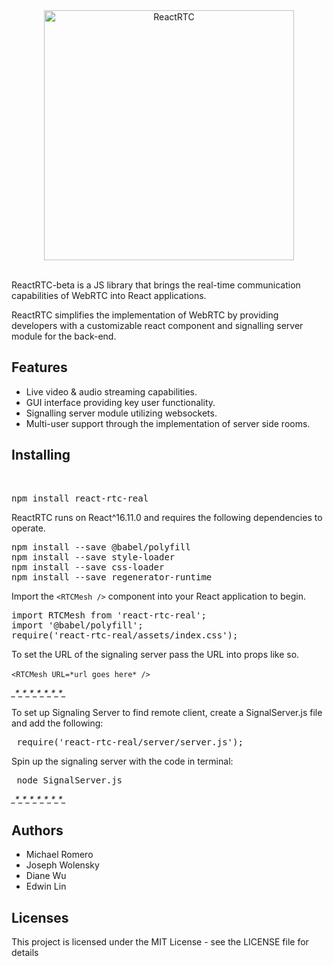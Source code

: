 <div align="center">
  <img src="https://github.com/oslabs-beta/ReactRTC/blob/master/ReactRTC2.png" alt="ReactRTC" width="400"></a>
  <br>
  <br>
</div>


ReactRTC-beta is a JS library that brings the real-time communication capabilities of WebRTC into React applications. 

ReactRTC simplifies the implementation of WebRTC by providing developers with a customizable react component and signalling server module for the back-end.

<h2>Features</h2>

- Live video & audio streaming capabilities. 
- GUI interface providing key user functionality.
- Signalling server module utilizing websockets.
- Multi-user support through the implementation of server side rooms.

<h2>Installing</h2>
<br>
<pre>npm install react-rtc-real</pre>

ReactRTC runs on React^16.11.0 and requires the following dependencies to operate. 

<pre>npm install --save @babel/polyfill
npm install --save style-loader
npm install --save css-loader
npm install --save regenerator-runtime</pre>

Import the `<RTCMesh />` component into your React application to begin.
<br>
<pre>import RTCMesh from 'react-rtc-real';
import '@babel/polyfill';
require('react-rtc-real/assets/index.css');</pre>

To set the URL of the signaling server pass the URL into props like so.
<br>
<br>
`<RTCMesh URL=*url goes here* />`

*_*_*_*_*_*_*_*_*_*_*_*_*_*_*_*_*_*_*_*_*_*_*

To set up Signaling Server to find remote client, create a
SignalServer.js file and add the following:
<pre> require('react-rtc-real/server/server.js'); </pre>

Spin up the signaling server with the code in terminal:
<pre> node SignalServer.js </pre>

*_*_*_*_*_*_*_*_*_*_*_*_*_*_*_*_*_*_*_*_*_*_*

<h2>Authors</h2>

- Michael Romero
- Joseph Wolensky
- Diane Wu
- Edwin Lin

<h2>Licenses</h2>

This project is licensed under the MIT License - see the LICENSE file for details

